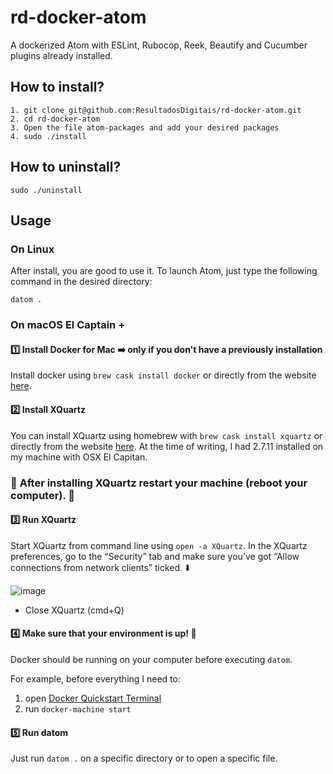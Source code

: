 # rd-docker-atom

A dockerized Atom with ESLint, Rubocop, Reek, Beautify and Cucumber plugins already installed.

## How to install?
```
1. git clone git@github.com:ResultadosDigitais/rd-docker-atom.git
2. cd rd-docker-atom
3. Open the file atom-packages and add your desired packages
4. sudo ./install
```

## How to uninstall?
```
sudo ./uninstall
```

## Usage

### On Linux

After install, you are good to use it. To launch Atom, just type the following command in the desired directory:

```
datom .
```

### On macOS El Captain +

#### :one: Install Docker for Mac :arrow_right: only if you don't have a previously installation

Install docker using `brew cask install docker` or directly from the website [here](https://docs.docker.com/docker-for-mac/).

#### :two: Install XQuartz

You can install XQuartz using homebrew with `brew cask install xquartz` or directly from the website [here](https://www.xquartz.org/). At the time of writing, I had 2.7.11 installed on my machine with OSX El Capitan.

### :red_circle: **After installing XQuartz restart your machine (reboot your computer).** :red_circle:

#### :three: Run XQuartz

Start XQuartz from command line using `open -a XQuartz`. In the XQuartz preferences, go to the “Security” tab and make sure you’ve got “Allow connections from network clients” ticked. :arrow_down:

![image](https://media.giphy.com/media/3oKIPcYYSgNt1UTYUo/giphy.gif)

* Close XQuartz (cmd+Q)

#### :four: Make sure that your environment is up! :whale:

Docker should be running on your computer before executing `datom`.

For example, before everything I need to:
1. open [Docker Quickstart Terminal](https://docs.docker.com/toolbox/toolbox_install_mac/)
2. run `docker-machine start`

#### :five: Run datom

Just run `datom .` on a specific directory or to open a specific file.
